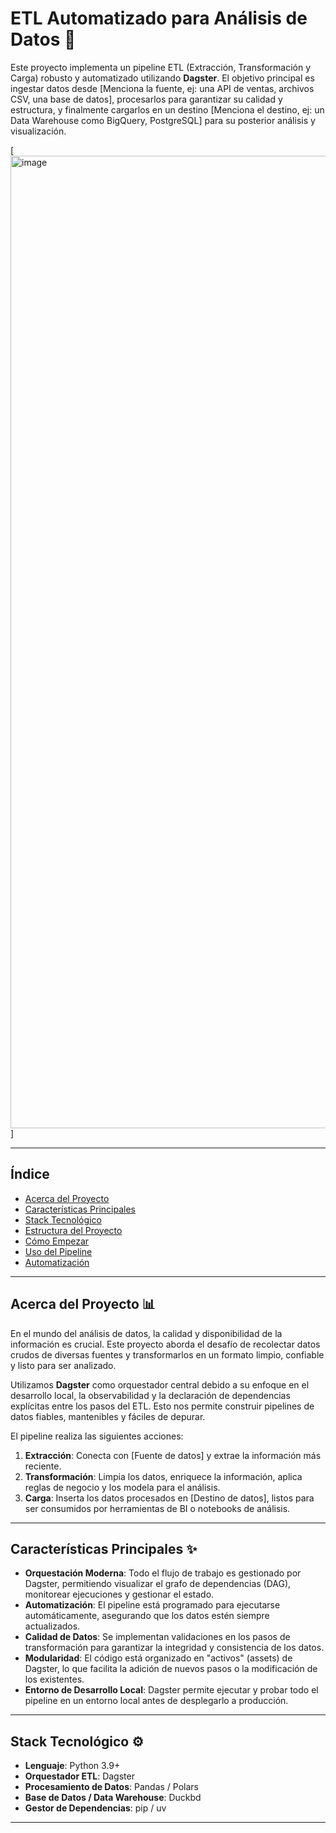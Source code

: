 #  ETL Automatizado para Análisis de Datos 🚀

Este proyecto implementa un pipeline ETL (Extracción, Transformación y Carga) robusto y automatizado utilizando **Dagster**. El objetivo principal es ingestar datos desde [Menciona la fuente, ej: una API de ventas, archivos CSV, una base de datos], procesarlos para garantizar su calidad y estructura, y finalmente cargarlos en un destino [Menciona el destino, ej: un Data Warehouse como BigQuery, PostgreSQL] para su posterior análisis y visualización.

[<img width="2048" height="1556" alt="image" src="https://github.com/user-attachments/assets/9a336fea-ba36-4761-9b3f-edbebf1cf670" />]

---

## Índice

- [Acerca del Proyecto](#acerca-del-proyecto-)
- [Características Principales](#características-principales-)
- [Stack Tecnológico](#stack-tecnológico-️)
- [Estructura del Proyecto](#estructura-del-proyecto-)
- [Cómo Empezar](#cómo-empezar-)
- [Uso del Pipeline](#uso-del-pipeline-️)
- [Automatización](#automatización-⏰)


---

## Acerca del Proyecto 📊

En el mundo del análisis de datos, la calidad y disponibilidad de la información es crucial. Este proyecto aborda el desafío de recolectar datos crudos de diversas fuentes y transformarlos en un formato limpio, confiable y listo para ser analizado.

Utilizamos **Dagster** como orquestador central debido a su enfoque en el desarrollo local, la observabilidad y la declaración de dependencias explícitas entre los pasos del ETL. Esto nos permite construir pipelines de datos fiables, mantenibles y fáciles de depurar.

El pipeline realiza las siguientes acciones:
1.  **Extracción**: Conecta con [Fuente de datos] y extrae la información más reciente.
2.  **Transformación**: Limpia los datos, enriquece la información, aplica reglas de negocio y los modela para el análisis.
3.  **Carga**: Inserta los datos procesados en [Destino de datos], listos para ser consumidos por herramientas de BI o notebooks de análisis.

---

## Características Principales ✨

- **Orquestación Moderna**: Todo el flujo de trabajo es gestionado por Dagster, permitiendo visualizar el grafo de dependencias (DAG), monitorear ejecuciones y gestionar el estado.
- **Automatización**: El pipeline está programado para ejecutarse automáticamente, asegurando que los datos estén siempre actualizados.
- **Calidad de Datos**: Se implementan validaciones en los pasos de transformación para garantizar la integridad y consistencia de los datos.
- **Modularidad**: El código está organizado en "activos" (assets) de Dagster, lo que facilita la adición de nuevos pasos o la modificación de los existentes.
- **Entorno de Desarrollo Local**: Dagster permite ejecutar y probar todo el pipeline en un entorno local antes de desplegarlo a producción.

---

## Stack Tecnológico ⚙️

- **Lenguaje**: Python 3.9+
- **Orquestador ETL**: Dagster
- **Procesamiento de Datos**: Pandas / Polars 
- **Base de Datos / Data Warehouse**: Duckbd
- **Gestor de Dependencias**: pip / uv

---


